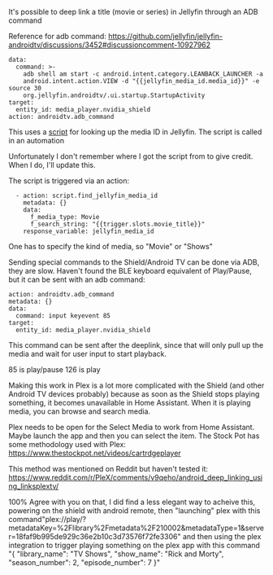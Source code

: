 It's possible to deep link a title (movie or series) in Jellyfin through an ADB command

Reference for adb command: https://github.com/jellyfin/jellyfin-androidtv/discussions/3452#discussioncomment-10927962

```
data:
  command: >-
    adb shell am start -c android.intent.category.LEANBACK_LAUNCHER -a
    android.intent.action.VIEW -d "{{jellyfin_media_id.media_id}}" -e source 30
    org.jellyfin.androidtv/.ui.startup.StartupActivity
target:
  entity_id: media_player.nvidia_shield
action: androidtv.adb_command
```

This uses a [script](https://github.com/motoridersd/The-Everything-Remote/blob/main/Find%20Jellyfin%20Media%20ID.script) for looking up the media ID in Jellyfin. The script is called in an automation

Unfortunately I don't remember where I got the script from to give credit. When I do, I'll update this.

The script is triggered via an action:

```
  - action: script.find_jellyfin_media_id
    metadata: {}
    data:
      f_media_type: Movie
      f_search_string: "{{trigger.slots.movie_title}}"
    response_variable: jellyfin_media_id
```

One has to specify the kind of media, so "Movie" or "Shows"

Sending special commands to the Shield/Android TV can be done via ADB, they are slow. Haven't found the BLE keyboard equivalent of Play/Pause, but it can be sent with an adb command:

```
action: androidtv.adb_command
metadata: {}
data:
  command: input keyevent 85
target:
  entity_id: media_player.nvidia_shield
```

This command can be sent after the deeplink, since that will only pull up the media and wait for user input to start playback.

85 is play/pause
126 is play

Making this work in Plex is a lot more complicated with the Shield (and other Android TV devices probably) because as soon as the Shield stops playing something, it becomes unavailable in Home Assistant. When it is playing media, you can browse and search media.

Plex needs to be open for the Select Media to work from Home Assistant. Maybe launch the app and then you can select the item. The Stock Pot has some methodology used with Plex: https://www.thestockpot.net/videos/cartrdgeplayer

This method was mentioned on Reddit but haven't tested it: https://www.reddit.com/r/PleX/comments/v9qeho/android_deep_linking_using_linksplextv/

100% Agree with you on that, I did find a less elegant way to acheive this, powering on the shield with android remote, then "launching" plex with this command"plex://play/?metadataKey=%2Flibrary%2Fmetadata%2F210002&metadataType=1&server=18faf9b995de929c36e2b10c3d73576f72fe3306" and then using the plex integration to trigger playing something on the plex app with this command "{ "library_name": "TV Shows", "show_name": "Rick and Morty", "season_number": 2, "episode_number": 7 }" 
